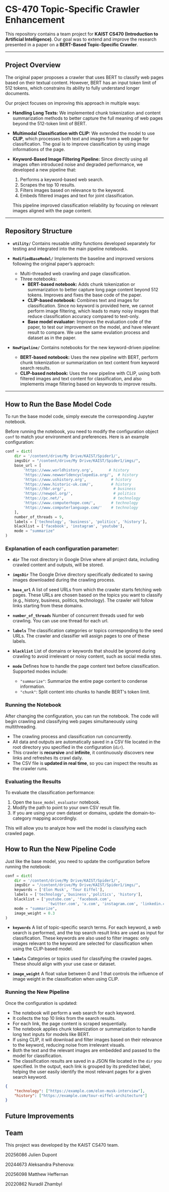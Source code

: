 # CS-470 Topic-Specific Crawler Enhancement

This repository contains a team project for **KAIST CS470 (Introduction to Artificial Intelligence)**. Our goal was to extend and improve the research presented in a paper on a **BERT-Based Topic-Specific Crawler**.

---

## Project Overview

The original paper proposes a crawler that uses BERT to classify web pages based on their textual content. However, BERT has an input token limit of 512 tokens, which constrains its ability to fully understand longer documents.

Our project focuses on improving this approach in multiple ways:

- **Handling Long Texts:**
  We implemented chunk tokenization and content summarization methods to better capture the full meaning of web pages beyond the 512-token limit of BERT.

- **Multimodal Classification with CLIP:**
  We extended the model to use **CLIP**, which processes both text and images from a web page for classification. The goal is to improve classification by using image informations of the page.

- **Keyword-Based Image Filtering Pipeline:**
  Since directly using all images often introduced noise and degraded performance, we developed a new pipeline that:

  1. Performs a keyword-based web search.
  2. Scrapes the top 10 results.
  3. Filters images based on relevance to the keyword.
  4. Embeds filtered images and text for joint classification.

  This pipeline improved classification reliability by focusing on relevant images aligned with the page content.

---

## Repository Structure

- **`utility/`**
  Contains reusable utility functions developed separately for testing and integrated into the main pipeline notebooks.

- **`ModifiedBaseModel/`**
  Implements the baseline and improved versions following the original paper’s approach:

  - Multi-threaded web crawling and page classification.
  - Three notebooks:
    - **BERT-based notebook:** Adds chunk tokenization or summarization to better capture long page content beyond 512 tokens. Improves and fixes the base code of the paper.
    - **CLIP-based notebook:** Combines text and images for classification. Since no keyword is provided here, we cannot perform image filtering, which leads to many noisy images that reduce classification accuracy compared to text-only.
    - **Base model evaluator:** Improves the evaluation code of the paper, to test our improvement on the model, and have relevant result to compare. We use the same evulation process and dataset as in the paper.

- **`NewPipeline/`**
  Contains notebooks for the new keyword-driven pipeline:
  - **BERT-based notebook:** Uses the new pipeline with BERT, perform chunk tokenization or summarization on text content from keyword search results.
  - **CLIP-based notebook:** Uses the new pipeline with CLIP, using both filtered images and text content for classification, and also implements image filtering based on keywords to improve results.

---

## How to Run the Base Model Code

To run the base model code, simply execute the corresponding Jupyter notebook.

Before running the notebook, you need to modify the configuration object `conf` to match your environment and preferences. Here is an example configuration:

```python
conf = dict(
    dir = '/content/drive/My Drive/KAIST/Spider1/',
    imgsDir = "/content/drive/My Drive/KAIST/Spider1/imgs/",
    base_url = [
        'https://www.worldhistory.org',       # history
        'https://www.newworldencyclopedia.org/',  # history
        'https://www.ushistory.org',           # history
        'https://www.historic-uk.com/',        # history
        'https://hbr.org/',                     # business
        'https://newpol.org/',                  # politics
        'https://pc.net/',                      # technology
        'https://www.computerhope.com/',       # technology
        'https://www.computerlanguage.com/'    # technology
    ],
    number_of_threads = 9,
    labels = ['technology', 'business', 'politics', 'history'],
    blacklist = ['facebook', 'instagram', 'youtube'],
    mode = "summarize"
)

```

### Explanation of each configuration parameter:

- **`dir`**
  The root directory in Google Drive where all project data, including crawled content and outputs, will be stored.

- **`imgsDir`**
  The Google Drive directory specifically dedicated to saving images downloaded during the crawling process.

- **`base_url`**
  A list of seed URLs from which the crawler starts fetching web pages. These URLs are chosen based on the topics you want to classify (e.g., history, business, politics, technology). The crawler will follow links starting from these domains.

- **`number_of_threads`**
  Number of concurrent threads used for web crawling. You can use one thread for each url.

- **`labels`**
  The classification categories or topics corresponding to the seed URLs. The crawler and classifier will assign pages to one of these labels.

- **`blacklist`**
  List of domains or keywords that should be ignored during crawling to avoid irrelevant or noisy content, such as social media sites.

- **`mode`**
  Defines how to handle the page content text before classification. Supported modes include:
  - `"summarize"`: Summarize the entire page content to condense information.
  - `"chunk"`: Split content into chunks to handle BERT's token limit.

### Running the Notebook

After changing the configuration, you can run the notebook. The code will begin crawling and classifying web pages simultaneously using multithreading.

- The crawling process and classification run concurrently.
- All data and outputs are automatically saved in a CSV file located in the root directory you specified in the configuration (`dir`).
- This crawler is **recursive** and **infinite**, it continuously discovers new links and refreshes its crawl daily.
- The CSV file is **updated in real time**, so you can inspect the results as the crawler runs.

### Evaluating the Results

To evaluate the classification performance:

1. Open the `base_model_evaluator` notebook.
2. Modify the path to point to your own CSV result file.
3. If you are using your own dataset or domains, update the domain-to-category mapping accordingly.

This will allow you to analyze how well the model is classifying each crawled page.

## How to Run the New Pipeline Code

Just like the base model, you need to update the configuration before running the notebook:

```python
conf = dict(
    dir = '/content/drive/My Drive/KAIST/Spider1/',
    imgsDir = "/content/drive/My Drive/KAIST/Spider1/imgs/",
    keywords = ['Elon Musk', 'Tour Eiffel'],
    labels = ['technology','business','politics', 'history'],
    blacklist = ['youtube.com', 'facebook.com',
                   'twitter.com', 'x.com', 'instagram.com', 'linkedin.com','tiktok.com'],
    mode = "summarize",
    image_weight = 0.3
)
```

- **`keywords`**
  A list of topic-specific search terms. For each keyword, a web search is performed, and the top search result links are used as input for classification.
  These keywords are also used to filter images: only images relevant to the keyword are selected for classification when using the CLIP-based model.

- **`labels`**
  Categories or topics used for classifying the crawled pages. These should align with your use case or dataset.

- **`image_weight`**
  A float value between 0 and 1 that controls the influence of image weight in the classification when using CLIP.

### Running the New Pipeline

Once the configuration is updated:

- The notebook will perform a web search for each keyword.
- It collects the top 10 links from the search results.
- For each link, the page content is scraped sequentially.
- The notebook applies chunk tokenization or summarization to handle long text inputs for models like BERT.
- If using CLIP, it will download and filter images based on their relevance to the keyword, reducing noise from irrelevant visuals.
- Both the text and the relevant images are embedded and passed to the model for classification.
- The classification results are saved in a JSON file located in the `dir` you specified.
  In the output, each link is grouped by its predicted label, helping the user easily identify the most relevant pages for a given search keyword.

```json
{
	"technology": ["https://example.com/elon-musk-interview"],
	"history": ["https://example.com/tour-eiffel-architecture"]
}
```

## Future Improvements

## Team

This project was developed by the KAIST CS470 team.

20256086 Julien Dupont

20244673 Aleksandra Pshenova:

20256098 Matthew Heffernan

20220862 Nuradil Zhambyl
